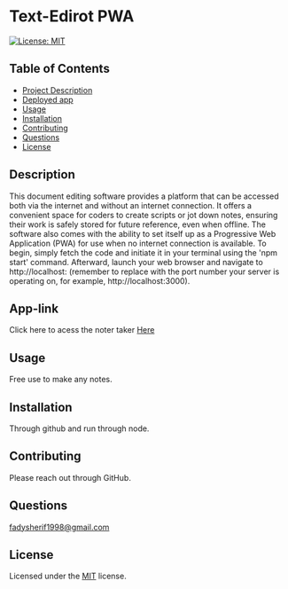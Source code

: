 # Text-Edirot PWA
[![License: MIT](https://img.shields.io/badge/License-MIT-yellow.svg)](https://opensource.org/licenses/MIT)
    
## Table of Contents
- [Project Description](#Description)
- [Deployed app](#App-link)
- [Usage](#Usage)
- [Installation](#Installation)
- [Contributing](#Contributing)
- [Questions](#Questions)
- [License](#License)

## Description

This document editing software provides a platform that can be accessed both via the internet and without an internet connection. It offers a convenient space for coders to create scripts or jot down notes, ensuring their work is safely stored for future reference, even when offline. The software also comes with the ability to set itself up as a Progressive Web Application (PWA) for use when no internet connection is available. To begin, simply fetch the code and initiate it in your terminal using the 'npm start' command. Afterward, launch your web browser and navigate to http://localhost: (remember to replace with the port number your server is operating on, for example, http://localhost:3000).

## App-link
Click here to acess the noter taker [Here](https://whirlwindraven.github.io/PWA/)

## Usage
Free use to make any notes.

## Installation
Through github and run through node.

## Contributing
Please reach out through GitHub.

## Questions
fadysherif1998@gmail.com

## License
Licensed under the [MIT](https://choosealicense.com/licenses/mit/) license.